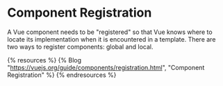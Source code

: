 # Component Registration

A Vue component needs to be "registered" so that Vue knows where to locate its implementation when it is encountered in a template. There are two ways to register components: global and local.

{% resources %}
  {% Blog "https://vuejs.org/guide/components/registration.html", "Component Registration" %}
{% endresources %}
